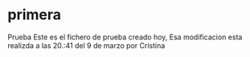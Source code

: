 # primera
Prueba 
Este es el fichero de prueba creado hoy, 
Esa modificacion esta realizda a las 20.:41 del 9 de marzo por Cristina


